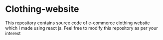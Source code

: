 # Clothing-website
This repository contains source code of e-commerce clothing website which I made using react js. Feel free to modify this repository as per your interest
